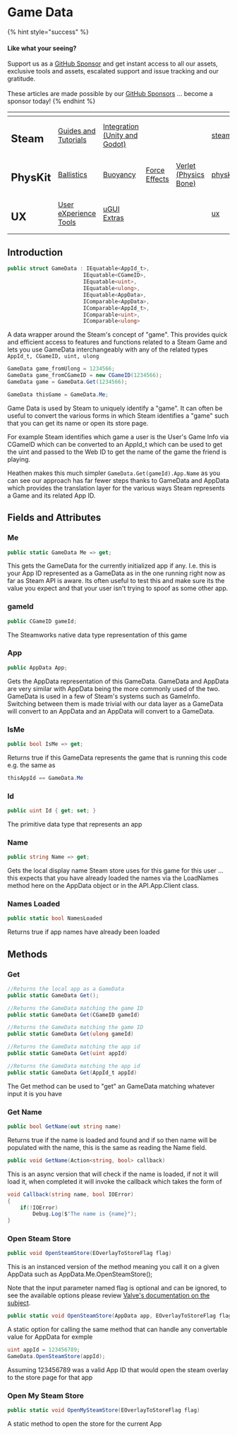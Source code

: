 # Game Data

{% hint style="success" %}
#### Like what your seeing?

Support us as a [GitHub Sponsor](../../../become-a-sponsor/) and get instant access to all our assets, exclusive tools and assets, escalated support and issue tracking and our gratitude.\
\
These articles are made possible by our [GitHub Sponsors](../../../become-a-sponsor/) ... become a sponsor today!
{% endhint %}

<table data-view="cards"><thead><tr><th></th><th></th><th></th><th></th><th></th><th data-hidden data-card-target data-type="content-ref"></th><th data-hidden data-card-cover data-type="files"></th></tr></thead><tbody><tr><td><h2>Steam</h2></td><td><a href="../../../company/steam/">Guides and Tutorials</a></td><td><a href="../">Integration (Unity and Godot)</a></td><td></td><td></td><td><a href="../../../company/steam/">steam</a></td><td><a href="../../../.gitbook/assets/Steamworks Card.png">Steamworks Card.png</a></td></tr><tr><td><h2>PhysKit</h2></td><td><a href="../../physkit/sample-scenes/fantasy-style-ballistic-simulation.md">Ballistics</a></td><td><a href="../../physkit/sample-scenes/1-buoyancy-example.md">Buoyancy</a></td><td><a href="../../physkit/sample-scenes/1-force-effect-fields.md">Force Effects</a></td><td><a href="../../physkit/sample-scenes/2-verlet-spring-skinned-mesh.md">Verlet (Physics Bone)</a></td><td><a href="../../physkit/">physkit</a></td><td><a href="../../../.gitbook/assets/PhysKit Card.png">PhysKit Card.png</a></td></tr><tr><td><h2>UX</h2></td><td><a href="../../ux/learning/core-concepts/">User eXperience Tools</a></td><td><a href="../../ux/learning/ugui-extras/">uGUI Extras</a></td><td></td><td></td><td><a href="../../ux/">ux</a></td><td><a href="../../../.gitbook/assets/Splash Screen (1).png">Splash Screen (1).png</a></td></tr></tbody></table>

## Introduction

```csharp
public struct GameData : IEquatable<AppId_t>, 
                        IEquatable<CGameID>, 
                        IEquatable<uint>, 
                        IEquatable<ulong>, 
                        IEquatable<AppData>, 
                        IComparable<AppData>, 
                        IComparable<AppId_t>, 
                        IComparable<uint>, 
                        IComparable<ulong>
```

A data wrapper around the Steam's concept of "game". This provides quick and efficient access to features and functions related to a Steam Game and lets you use GameData interchangeably with any of the related types `AppId_t, CGameID, uint, ulong`

```csharp
GameData game_fromUlong = 1234566;
GameData game_fromCGameID = new CGameID(1234566);
GameData game = GameData.Get(1234566);

GameData thisGame = GameData.Me;
```

Game Data is used by Steam to uniquely identify a "game". It can often be useful to convert the various forms in which Steam identifies a "game" such that you can get its name or open its store page.&#x20;

For example Steam identifies which game a user is the User's Game Info via CGameID which can be converted to an AppId\_t which can be used to get the uint and passed to the Web ID to get the name of the game the friend is playing.

Heathen makes this much simpler `GameData.Get(gameId).App.Name` as you can see our approach has far fewer steps thanks to GameData and AppData which provides the translation layer for the various ways Steam represents a Game and its related App ID.

## Fields and Attributes

### Me

```csharp
public static GameData Me => get;
```

This gets the GameData for the currently initialized app if any. I.e. this is your App ID represented as a GameData as in the one running right now as far as Steam API is aware. Its often useful to test this and make sure its the value you expect and that your user isn't trying to spoof as some other app.

### gameId

```csharp
public CGameID gameId;
```

The Steamworks native data type representation of this game

### App

```csharp
public AppData App;
```

Gets the AppData representation of this GameData. GameData and AppData are very similar with AppData being the more commonly used of the two. GameData is used in a few of Steam's systems such as GameInfo. Switching between them is made trivial with our data layer as a GameData will convert to an AppData and an AppData will convert to a GameData.

### IsMe

```csharp
public bool IsMe => get;
```

Returns true if this GameData represents the game that is running this code e.g. the same as

```csharp
thisAppId == GameData.Me
```

### Id

```csharp
public uint Id { get; set; }
```

The primitive data type that represents an app

### Name

```csharp
public string Name => get;
```

Gets the local display name Steam store uses for this game for this user ... this expects that you have already loaded the names via the LoadNames method here on the AppData object or in the API.App.Client class.

### Names Loaded

```csharp
public static bool NamesLoaded
```

Returns true if app names have already been loaded

## Methods

### Get

```csharp
//Returns the local app as a GameData
public static GameData Get();

//Returns the GameData matching the game ID
public static GameData Get(CGameID gameId)

//Returns the GameData matching the game ID
public static GameData Get(ulong gameId)

//Returns the GameData matching the app id
public static GameData Get(uint appId)

//Returns the GameData matching the app id
public static GameData Get(AppId_t appId)
```

The Get method can be used to "get" an GameData matching whatever input it is you have

### Get Name

```csharp
public bool GetName(out string name)
```

Returns true if the name is loaded and found and if so then name will be populated with the name, this is the same as reading the Name field.

```csharp
public void GetName(Action<string, bool> callback)
```

This is an async version that will check if the name is loaded, if not it will load it, when completed it will invoke the callback which takes the form of

```csharp
void Callback(string name, bool IOError)
{
    if(!IOError)
        Debug.Log($"The name is {name}");
}
```

### Open Steam Store

```csharp
public void OpenSteamStore(EOverlayToStoreFlag flag)
```

This is an instanced version of the method meaning you call it on a given AppData such as AppData.Me.OpenSteamStore();

Note that the input parameter named flag is optional and can be ignored, to see the available options please review [Valve's documentation on the subject](https://partner.steamgames.com/doc/api/ISteamFriends#EOverlayToStoreFlag).

```csharp
public static void OpenSteamStore(AppData app, EOverlayToStoreFlag flag)
```

A static option for calling the same method that can handle any convertable value for AppData for exmple

```csharp
uint appId = 123456789;
GameData.OpenSteamStore(appId);
```

Assuming 123456789 was a valid App ID that would open the steam overlay to the store page for that app

### Open My Steam Store

```csharp
public static void OpenMySteamStore(EOverlayToStoreFlag flag)
```

A static method to open the store for the current App
